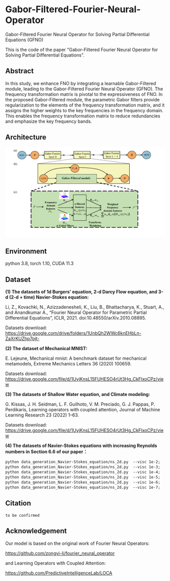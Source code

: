 # Gabor-Filtered-Fourier-Neural-Operator
Gabor-Filtered Fourier Neural Operator for Solving Partial Differential Equations (GFNO)

This is the code of the paper "Gabor-Filtered Fourier Neural Operator for Solving Partial Differential Equations".

## Abstract
In this study, we enhance FNO by integrating a learnable Gabor-Filtered module, leading to the Gabor-Filtered Fourier Neural Operator (GFNO).  The frequency transformation matrix is pivotal to the expressiveness of FNO. In the proposed Gabor-Filtered module,  the parametric Gabor filters provide regularization to the elements of the frequency transformation matrix, and it assigns the higher weights to the key frequencies in the frequency domain. This enables the frequency transformation matrix to reduce redundancies and emphasize the key frequency bands. 


## Architecture 
![Image text](Architecture.png)




## Environment
python 3.8, torch 1.10, CUDA 11.3

## Dataset
**(1) The datasets of 1d Burgers’ equation, 2-d Darcy Flow equation, and 3-d (2-d + time) Navier-Stokes equation:**

Li, Z., Kovachki, N., Azizzadenesheli, K., Liu, B., Bhattacharya, K., Stuart, A., and Anandkumar A., “Fourier Neural Operator for Parametric Partial Differential Equations”, ICLR, 2021. doi:10.48550/arXiv.2010.08895.

Datasets download: https://drive.google.com/drive/folders/1UnbQh2WWc6knEHbLn-ZaXrKUZhp7pjt-

**(2) The dataset of Mechanical MNIST:**

E. Lejeune, Mechanical mnist: A benchmark dataset for mechanical metamodels, Extreme Mechanics Letters 36 (2020) 100659.

Datasets download: https://drive.google.com/file/d/1UyjKnsL15FUHESO4rUt3Hg_CkFlxoCPz/view

**(3) The datasets of Shallow Water equation, and Climate modeling:**

G. Kissas, J. H. Seidman, L. F. Guilhoto, V. M. Preciado, G. J. Pappas, P. Perdikaris, Learning operators with coupled attention, Journal of
Machine Learning Research 23 (2022) 1–63.

Datasets download: https://drive.google.com/file/d/1UyjKnsL15FUHESO4rUt3Hg_CkFlxoCPz/view


**(4) The datasets of Navier-Stokes equations with increasing Reynolds numbers in Section 6.6 of our paper：**

```
python data_generation_Navier-Stokes_equation/ns_2d.py  --visc 1e-2;
python data_generation_Navier-Stokes_equation/ns_2d.py  --visc 1e-3;
python data_generation_Navier-Stokes_equation/ns_2d.py  --visc 1e-4;
python data_generation_Navier-Stokes_equation/ns_2d.py  --visc 1e-5;
python data_generation_Navier-Stokes_equation/ns_2d.py  --visc 1e-6;
python data_generation_Navier-Stokes_equation/ns_2d.py  --visc 1e-7;
```

## Citation

```
to be confirmed

```

## Acknowledgement
Our model is based on the original work of Fourier Neural Operators:

https://github.com/zongyi-li/fourier_neural_operator

and Learning Operators with Coupled Attention:

https://github.com/PredictiveIntelligenceLab/LOCA



